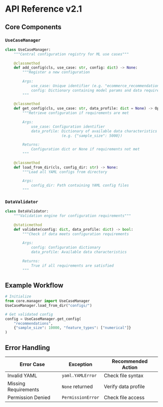 # API Reference v2.1

## Core Components

### `UseCaseManager`
```python
class UseCaseManager:
    """Central configuration registry for ML use cases"""
    
    @classmethod
    def add_config(cls, use_case: str, config: dict) -> None:
        """Register a new configuration
        
        Args:
            use_case: Unique identifier (e.g. "ecommerce_recommendations")
            config: Dictionary containing model params and data requirements
        """
        
    @classmethod
    def get_config(cls, use_case: str, data_profile: dict = None) -> Optional[dict]:
        """Retrieve configuration if requirements are met
        
        Args:
            use_case: Configuration identifier
            data_profile: Dictionary of available data characteristics
                          (e.g. {"sample_size": 5000})
                          
        Returns:
            Configuration dict or None if requirements not met
        """
        
    @classmethod
    def load_from_dir(cls, config_dir: str) -> None:
        """Load all YAML configs from directory
        
        Args:
            config_dir: Path containing YAML config files
        """
```

### `DataValidator`
```python
class DataValidator:
    """Validation engine for configuration requirements"""
    
    @staticmethod
    def validate(config: dict, data_profile: dict) -> bool:
        """Check if data meets configuration requirements
        
        Args:
            config: Configuration dictionary
            data_profile: Available data characteristics
            
        Returns:
            True if all requirements are satisfied
        """
```

## Example Workflow

```python
# Initialize
from core.manager import UseCaseManager
UseCaseManager.load_from_dir("configs/")

# Get validated config
config = UseCaseManager.get_config(
    "recommendations",
    {"sample_size": 10000, "feature_types": ["numerical"]}
)
```

## Error Handling

| Error Case | Exception | Recommended Action |
|------------|-----------|--------------------|
| Invalid YAML | `yaml.YAMLError` | Check file syntax |
| Missing Requirements | `None` returned | Verify data profile |
| Permission Denied | `PermissionError` | Check file access |